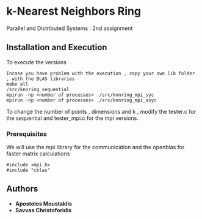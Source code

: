 # k-Nearest Neighbors Ring

Parallel and Distributed Systems : 2nd assignment

## Installation and Execution 

To execute the versions 
```
Incase you have problem with the execution , copy your own lib folder , with the BLAS libraries 
make all
/src/knnring_sequential 
mpirun -np <number of processes> ./src/knnring_mpi_syc
mpirun -np <number of processes> ./src/knnring_mpi_asyc

```
To change the number of points , dimensions and k , modify the tester.c for the sequential and tester_mpi.c 
for the mpi versions.

### Prerequisites

We will use the mpi library for the communication and the openblas for faster matrix calculations

```
#include <mpi.h>
#include "cblas"
```

## Authors

* **Apostolos Moustaklis**  
* **Savvas Christoforidis**  
